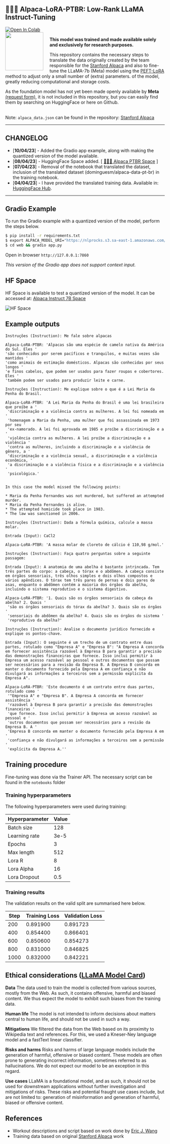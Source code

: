 
## 🦙🇧🇷 Alpaca-LoRA-PTBR: Low-Rank LLaMA Instruct-Tuning

<a target="_blank" href="https://colab.research.google.com/github/DominguesM/alpaca-lora-ptbr-7b/blob/main/notebooks/02%20-%20Evaluate.ipynb">
  <img src="https://colab.research.google.com/assets/colab-badge.svg" alt="Open In Colab"/>
</a>

</br>

<img align="left" style="margin-right: 20px;" height="120" src="https://huggingface.co/dominguesm/alpaca-lora-ptbr-7b/resolve/main/assets/alpaca_br_juliet_2.jpg">


**This model was trained and made available solely and exclusively for research purposes.**



This repository contains the necessary steps to translate the data originally created by the team responsible for the [Stanford Alpaca](https://github.com/tatsu-lab/stanford_alpaca) and also to fine-tune the LLaMA-7b (Meta) model using the [PEFT-LoRA](https://arxiv.org/pdf/2106.09685.pdf) method to adjust only a small number of (extra) parameters. of the model, greatly reducing computational and storage costs.

As the foundation model has not yet been made openly available by **Meta** [(request form)](https://docs.google.com/forms/d/e/1FAIpQLSfqNECQnMkycAp2jP4Z9TFX0cGR4uf7b_fBxjY_OjhJILlKGA/viewform), it is not included in this repository, but you can easily find them by searching on HuggingFace or here on Github. </br> </br>


Note: `alpaca_data.json` can be found in the repository: [Stanford Alpaca](https://github.com/tatsu-lab/stanford_alpaca)

-------------
## CHANGELOG


* [**10/04/23**] - Added the Gradio app example, along with making the quantized version of the model available.
* [**08/04/23**] - HuggingFace Space added. [ [🦙🇧🇷 Alpaca PTBR Space](https://huggingface.co/spaces/dominguesm/alpaca-ptbr-7b) ] 
* [**07/04/23**] - Removal of the notebook that translated the dataset, inclusion of the translated dataset (dominguesm/alpaca-data-pt-br) in the training notebook.
* [**04/04/23**] - I have provided the translated training data. Available in: [HuggingFace Hub](https://huggingface.co/datasets/dominguesm/alpaca-data-pt-br).

------------

## Gradio Example

To run the Gradio example with a quantized version of the model, perform the steps below.

```bash
$ pip install -r requirements.txt
$ export ALPACA_MODEL_URI="https://nlprocks.s3.sa-east-1.amazonaws.com/alpaca/7B/alpaca-ptbr-7b.bin"
$ cd web && gradio app.py
```

Open in browser `http://127.0.0.1:7860`

*This version of the Gradio app does not support context input.*

## HF Space

HF Space is available to test a quantized version of the model. It can be accessed at: [Alpaca Instruct 7B Space](https://huggingface.co/spaces/dominguesm/alpaca-ptbr-7b)

![HF Space](./assets/hf_space.png)

## Example outputs

```
Instruções (Instruction): Me fale sobre alpacas

Alpaca-LoRA-PTBR: 'Alpacas são uma espécie de camelo nativa da América do Sul. Eles '
'são conhecidos por serem pacíficos e tranquilos, e muitas vezes são mantidos '
'como animais de estimação domésticos. Alpacas são conhecidas por seus longos '
'e finos cabelos, que podem ser usados para fazer roupas e cobertores. Eles '
'também podem ser usados para produzir leite e carne.

```

```
Instruções (Instruction): Me explique sobre o que é a Lei Maria da Penha do Brasil.

Alpaca-LoRA-PTBR: 'A Lei Maria da Penha do Brasil é uma lei brasileira que proíbe a '
 'discriminação e a violência contra as mulheres. A lei foi nomeada em '
 'homenagem a Maria da Penha, uma mulher que foi assassinada em 1973 por seu '
 'ex-namorado. A lei foi aprovada em 1985 e proíbe a discriminação e a '
 'violência contra as mulheres. A lei proíbe a discriminação e a violência '
 'contra as mulheres, incluindo a discriminação e a violência de gênero, a '
 'discriminação e a violência sexual, a discriminação e a violência econômica, '
 'a discriminação e a violência física e a discriminação e a violência '
 'psicológica.'


In this case the model missed the following points:

* Maria da Penha Fernandes was not murdered, but suffered an attempted murder.
* Maria da Penha Fernandes is alive.
* The attempted homicide took place in 1983.
* The law was sanctioned in 2006.
```

```
Instruções (Instruction): Dada a fórmula química, calcule a massa molar.

Entrada (Input): CaCl2

Alpaca-LoRA-PTBR: 'A massa molar de cloreto de cálcio é 110,98 g/mol.'

```

```
Instruções (Instruction): Faça quatro perguntas sobre a seguinte passagem:

Entrada (Input): A anatomia de uma abelha é bastante intrincada. Tem três partes do corpo: a cabeça, o tórax e o abdômen. A cabeça consiste em órgãos sensoriais, três olhos simples e dois olhos compostos e vários apêndices. O tórax tem três pares de pernas e dois pares de asas, enquanto o abdômen contém a maioria dos órgãos da abelha, incluindo o sistema reprodutivo e o sistema digestivo.

Alpaca-LoRA-PTBR: '1. Quais são os órgãos sensoriais da cabeça da abelha? 2. Quais '
 'são os órgãos sensoriais do tórax da abelha? 3. Quais são os órgãos '
 'sensoriais do abdômen da abelha? 4. Quais são os órgãos do sistema '
 'reprodutivo da abelha?'

```

```
Instruções (Instruction): Analise o documento jurídico fornecido e explique os pontos-chave.

Entrada (Input): O seguinte é um trecho de um contrato entre duas partes, rotulado como "Empresa A" e "Empresa B": "A Empresa A concorda em fornecer assistência razoável à Empresa B para garantir a precisão das demonstrações financeiras que fornece. Isso inclui permitir à Empresa um acesso razoável ao pessoal e outros documentos que possam ser necessários para a revisão da Empresa B. A Empresa B concorda em manter o documento fornecido pela Empresa A em confiança e não divulgará as informações a terceiros sem a permissão explícita da Empresa A".

Alpaca-LoRA-PTBR: 'Este documento é um contrato entre duas partes, rotulado como '
 '"Empresa A" e "Empresa B". A Empresa A concorda em fornecer assistência '
 'razoável à Empresa B para garantir a precisão das demonstrações financeiras '
 'que fornece. Isso inclui permitir à Empresa um acesso razoável ao pessoal e '
 'outros documentos que possam ser necessários para a revisão da Empresa B. A '
 'Empresa B concorda em manter o documento fornecido pela Empresa A em '
 'confiança e não divulgará as informações a terceiros sem a permissão '
 'explícita da Empresa A.''

```

##  Training procedure

Fine-tuning was done via the Trainer API. The necessary script can be found in the `notebooks` folder

### Training hyperparameters

The following hyperparameters were used during training:

| Hyperparameter | Value |
|----------------|-------|
| Batch size     | 128   |
| Learning rate  | 3e-5  |
| Epochs         | 3     |
| Max length     | 512   |
| Lora R         | 8     |
| Lora Alpha     | 16    |
| Lora Dropout   | 0.5   |

### Training results 

The validation results on the valid split are summarised here below.

|Step |	Training Loss |	Validation Loss|
|-----|---------------|----------------|
|200 |	0.891900 |	0.891723|
|400 |	0.854400 |	0.866401|
|600 |	0.850600 |	0.854273|
|800 |	0.831000 |	0.846825|
|1000 |	0.832000 |	0.842221|

## Ethical considerations ([LLaMA Model Card](https://github.com/facebookresearch/llama))

**Data**
The data used to train the model is collected from various sources, mostly from the Web. As such, it contains offensive, harmful and biased content. We thus expect the model to exhibit such biases from the training data.

**Human life**
The model is not intended to inform decisions about matters central to human life, and should not be used in such a way.

**Mitigations**
We filtered the data from the Web based on its proximity to Wikipedia text and references. For this, we used a Kneser-Ney language model and a fastText linear classifier.

**Risks and harms**
Risks and harms of large language models include the generation of harmful, offensive or biased content. These models are often prone to generating incorrect information, sometimes referred to as hallucinations. We do not expect our model to be an exception in this regard.

**Use cases**
LLaMA is a foundational model, and as such, it should not be used for downstream applications without further investigation and mitigations of risks. These risks and potential fraught use cases include, but are not limited to: generation of misinformation and generation of harmful, biased or offensive content.

## References

* Workout descriptions and script based on work done by [Eric J. Wang](https://github.com/tloen/alpaca-lora)
* Training data based on original [Stanford Alpaca](https://crfm.stanford.edu/2023/03/13/alpaca.html) work
